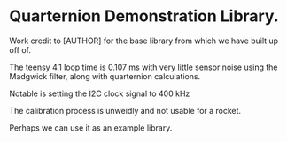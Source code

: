# Quarternion Demonstration Library.

Work credit to [AUTHOR] for the base library from which we have built up off of.

The teensy 4.1 loop time is 0.107 ms with very little sensor noise using the Madgwick filter, along with quarternion calculations.

Notable is setting the I2C clock signal to 400 kHz

The calibration process is unweidly and not usable for a rocket.

Perhaps we can use it as an example library.